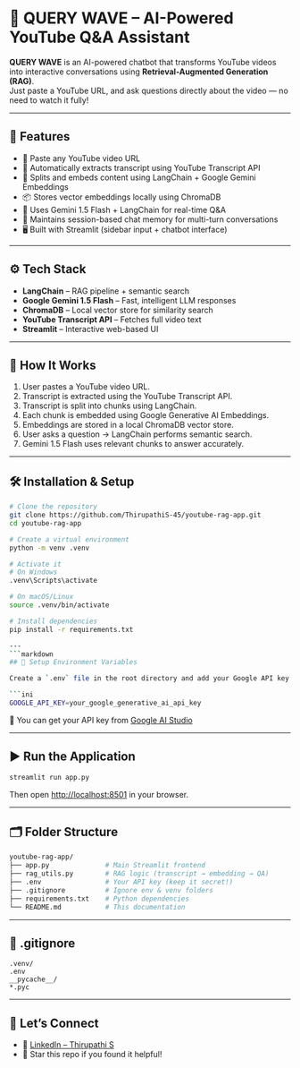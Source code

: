 # 🤖 QUERY WAVE – AI-Powered YouTube Q&A Assistant

**QUERY WAVE** is an AI-powered chatbot that transforms YouTube videos into interactive conversations using **Retrieval-Augmented Generation (RAG)**.  
Just paste a YouTube URL, and ask questions directly about the video — no need to watch it fully!

---

## 🚀 Features

- 🔗 Paste any YouTube video URL
- 📄 Automatically extracts transcript using YouTube Transcript API
- 🧠 Splits and embeds content using LangChain + Google Gemini Embeddings
- 📦 Stores vector embeddings locally using ChromaDB
- 💬 Uses Gemini 1.5 Flash + LangChain for real-time Q&A
- 💾 Maintains session-based chat memory for multi-turn conversations
- 🖥️ Built with Streamlit (sidebar input + chatbot interface)

---

## ⚙️ Tech Stack

- **LangChain** – RAG pipeline + semantic search
- **Google Gemini 1.5 Flash** – Fast, intelligent LLM responses
- **ChromaDB** – Local vector store for similarity search
- **YouTube Transcript API** – Fetches full video text
- **Streamlit** – Interactive web-based UI

---

## 🧪 How It Works

1. User pastes a YouTube video URL.
2. Transcript is extracted using the YouTube Transcript API.
3. Transcript is split into chunks using LangChain.
4. Each chunk is embedded using Google Generative AI Embeddings.
5. Embeddings are stored in a local ChromaDB vector store.
6. User asks a question → LangChain performs semantic search.
7. Gemini 1.5 Flash uses relevant chunks to answer accurately.

---

## 🛠️ Installation & Setup

```bash
# Clone the repository
git clone https://github.com/ThirupathiS-45/youtube-rag-app.git
cd youtube-rag-app

# Create a virtual environment
python -m venv .venv

# Activate it
# On Windows
.venv\Scripts\activate

# On macOS/Linux
source .venv/bin/activate

# Install dependencies
pip install -r requirements.txt

---
```markdown
## 🔐 Setup Environment Variables

Create a `.env` file in the root directory and add your Google API key:

```ini
GOOGLE_API_KEY=your_google_generative_ai_api_key
```

🔑 You can get your API key from [Google AI Studio](https://aistudio.google.com/app/apikey)

---

## ▶️ Run the Application

```bash
streamlit run app.py
```

Then open [http://localhost:8501](http://localhost:8501) in your browser.

---

## 🗂️ Folder Structure

```bash
youtube-rag-app/
├── app.py              # Main Streamlit frontend
├── rag_utils.py        # RAG logic (transcript → embedding → QA)
├── .env                # Your API key (keep it secret!)
├── .gitignore          # Ignore env & venv folders
├── requirements.txt    # Python dependencies
└── README.md           # This documentation
```

---

## 📄 .gitignore

```gitignore
.venv/
.env
__pycache__/
*.pyc
```

---

## 🤝 Let’s Connect

- 💼 [LinkedIn – Thirupathi S](https://www.linkedin.com/in/thirupathis/)
- 🌟 Star this repo if you found it helpful!
```
